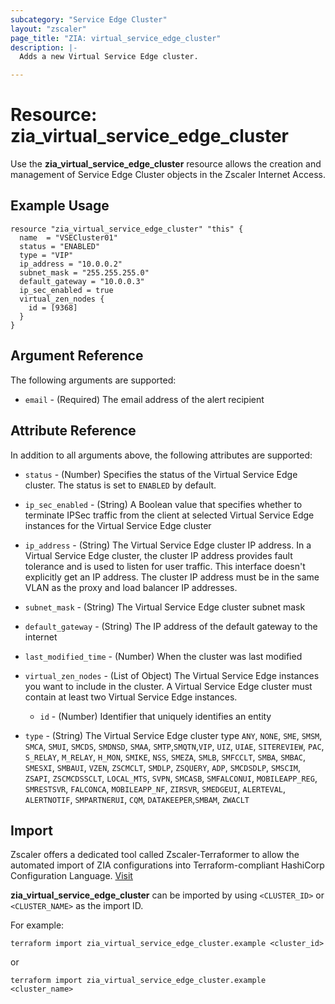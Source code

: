 ```yaml
---
subcategory: "Service Edge Cluster"
layout: "zscaler"
page_title: "ZIA: virtual_service_edge_cluster"
description: |-
  Adds a new Virtual Service Edge cluster.

---
```

# Resource: zia_virtual_service_edge_cluster

Use the **zia_virtual_service_edge_cluster** resource allows the creation and management of Service Edge Cluster objects in the Zscaler Internet Access.

## Example Usage

```hcl
resource "zia_virtual_service_edge_cluster" "this" {
  name  = "VSECluster01"
  status = "ENABLED"
  type = "VIP"
  ip_address = "10.0.0.2"
  subnet_mask = "255.255.255.0"
  default_gateway = "10.0.0.3"
  ip_sec_enabled = true
  virtual_zen_nodes {
    id = [9368]
  }
}
```

## Argument Reference

The following arguments are supported:

* `email` - (Required) The email address of the alert recipient

## Attribute Reference

In addition to all arguments above, the following attributes are supported:

* `status` - (Number) Specifies the status of the Virtual Service Edge cluster. The status is set to `ENABLED` by default.

* `ip_sec_enabled` - (String) A Boolean value that specifies whether to terminate IPSec traffic from the client at selected Virtual Service Edge instances for the Virtual Service Edge cluster
* `ip_address` - (String) The Virtual Service Edge cluster IP address. In a Virtual Service Edge cluster, the cluster IP address provides fault tolerance and is used to listen for user traffic. This interface doesn't explicitly get an IP address. The cluster IP address must be in the same VLAN as the proxy and load balancer IP addresses.
* `subnet_mask` - (String) The Virtual Service Edge cluster subnet mask
* `default_gateway` - (String) The IP address of the default gateway to the internet
* `last_modified_time` - (Number) When the cluster was last modified

* `virtual_zen_nodes` - (List of Object) The Virtual Service Edge instances you want to include in the cluster. A Virtual Service Edge cluster must contain at least two Virtual Service Edge instances.
  * `id` - (Number) Identifier that uniquely identifies an entity

* `type` - (String) The Virtual Service Edge cluster type
`ANY`, `NONE`, `SME`, `SMSM`, `SMCA`, `SMUI`, `SMCDS`, `SMDNSD`, `SMAA`, `SMTP`,`SMQTN`,`VIP`,
`UIZ`, `UIAE`, `SITEREVIEW`, `PAC`, `S_RELAY`, `M_RELAY`, `H_MON`, `SMIKE`, `NSS`, `SMEZA`, `SMLB`,
`SMFCCLT`, `SMBA`, `SMBAC`, `SMESXI`, `SMBAUI`, `VZEN`, `ZSCMCLT`, `SMDLP`, `ZSQUERY`, `ADP`, `SMCDSDLP`,
`SMSCIM`, `ZSAPI`, `ZSCMCDSSCLT`, `LOCAL_MTS`, `SVPN`, `SMCASB`, `SMFALCONUI`, `MOBILEAPP_REG`, `SMRESTSVR`, `FALCONCA`, `MOBILEAPP_NF`, `ZIRSVR`, `SMEDGEUI`, `ALERTEVAL`, `ALERTNOTIF`, `SMPARTNERUI`, `CQM`, `DATAKEEPER`,`SMBAM`, `ZWACLT`

## Import

Zscaler offers a dedicated tool called Zscaler-Terraformer to allow the automated import of ZIA configurations into Terraform-compliant HashiCorp Configuration Language.
[Visit](https://github.com/zscaler/zscaler-terraformer)

**zia_virtual_service_edge_cluster** can be imported by using `<CLUSTER_ID>` or `<CLUSTER_NAME>` as the import ID.

For example:

```shell
terraform import zia_virtual_service_edge_cluster.example <cluster_id>
```

or

```shell
terraform import zia_virtual_service_edge_cluster.example <cluster_name>
```
